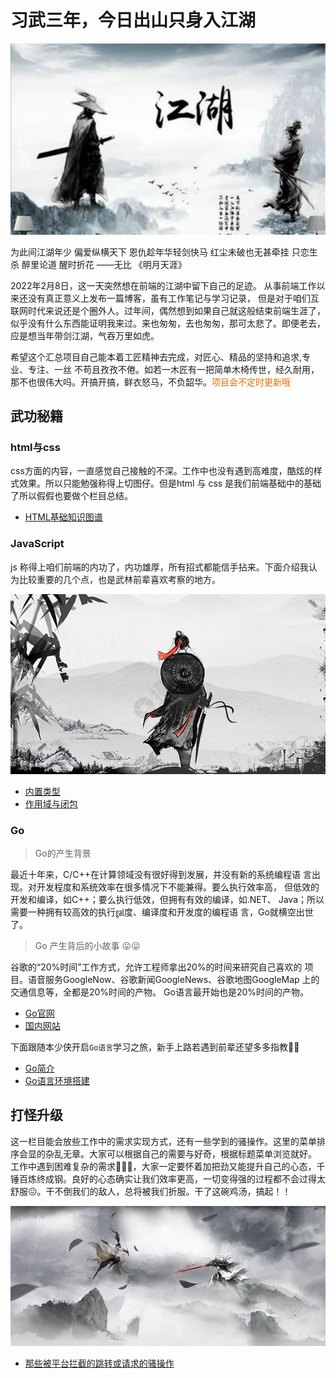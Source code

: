 # 习武三年，今日出山只身入江湖
![first](./assets/hero_two.png)

为此间江湖年少 偏爱纵横天下 恩仇趁年华轻剑快马 红尘未破也无甚牵挂 只恋生杀 醉里论道 醒时折花 ——无比 《明月天涯》

2022年2月8日，这一天突然想在前端的江湖中留下自己的足迹。
从事前端工作以来还没有真正意义上发布一篇博客，虽有工作笔记与学习记录，
但是对于咱们互联网时代来说还是个圈外人。过年间，偶然想到如果自己就这般结束前端生涯了，似乎没有什么东西能证明我来过。来也匆匆，去也匆匆，那可太悲了。即便老去，应是想当年带剑江湖，气吞万里如虎。

希望这个汇总项目自己能本着工匠精神去完成，对匠心、精品的坚持和追求,专业、专注、一丝 不苟且孜孜不倦。如若一木匠有一把简单木椅传世，经久耐用，那不也很伟大吗。开搞开搞，鲜衣怒马，不负韶华。<font color=#e96900>项目会不定时更新哦</font>


## 武功秘籍

### html与css

css方面的内容，一直感觉自己接触的不深。工作中也没有遇到高难度，酷炫的样式效果。所以只能勉强称得上切图仔。但是html 与 css 是我们前端基础中的基础了所以假假也要做个栏目总结。

- [HTML基础知识图谱](./components/css/html_md.md)
### JavaScript

js 称得上咱们前端的内功了，内功雄厚，所有招式都能信手拈来。下面介绍我认为比较重要的几个点，也是武林前辈喜欢考察的地方。

![like](./assets/hero_one.png)

- [内置类型](./components/js/types.md)
- [作用域与闭包](./components/js/closures.md)

### Go

> Go的产生背景

最近十年来，C/C++在计算领域没有很好得到发展，并没有新的系统编程语 言出现。对开发程度和系统效率在很多情况下不能兼得。要么执行效率高， 但低效的开发和编译，如C++；要么执行低效，但拥有有效的编译，如.NET、
Java；所以需要一种拥有较高效的执行㏿度、编译度和开发度的编程语 言，Go就横空出世了。

> Go 产生背后的小故事 :stuck_out_tongue::stuck_out_tongue:

谷歌的“20%时间”工作方式，允许工程师拿出20%的时间来研究自己喜欢的 项目。语音服务GoogleNow、谷歌新闻GoogleNews、谷歌地图GoogleMap
上的交通信息等，全都是20%时间的产物。
Go语言最开始也是20%时间的产物。

- [Go官网](https://golang.org/)
- [国内网站](https://golang.google.cn)

下面跟随本少侠开启`Go语言`学习之旅，新手上路若遇到前辈还望多多指教:punch::punch:

- [Go简介](./components/go/introduce.md)
- [Go语言环境搭建](./components/go/install.md)


## 打怪升级

这一栏目能会放些工作中的需求实现方式，还有一些学到的骚操作。这里的菜单排序会显的杂乱无章。大家可以根据自己的需要与好奇，根据标题菜单浏览就好。
工作中遇到困难复杂的需求:triumph::triumph::triumph:，大家一定要怀着加把劲又能提升自己的心态，千锤百炼终成钢。良好的心态确实让我们效率更高，一切变得强的过程都不会过得太舒服:confounded:。干不倒我们的敌人，总将被我们折服。干了这碗鸡汤，搞起！！

![无敌多么寂寞](./assets/hero_three.png)

- [那些被平台拦截的跳转或请求的骚操作](./components/js/resist_way.md)
